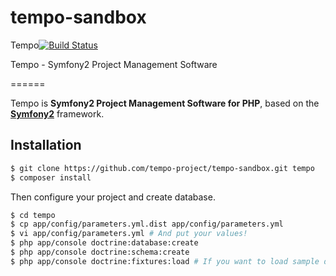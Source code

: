 tempo-sandbox
=============

Tempo[![Build Status](https://secure.travis-ci.org/tempo-project/tempo.png?branch=master)](http://travis-ci.org/tempo-project/tempo)

Tempo - Symfony2 Project Management Software

======

Tempo is **Symfony2 Project Management Software for PHP**, based on the [**Symfony2**](http://symfony.com) framework.

Installation
------------

``` bash
$ git clone https://github.com/tempo-project/tempo-sandbox.git tempo
$ composer install
```

Then configure your project and create database.

``` bash
$ cd tempo
$ cp app/config/parameters.yml.dist app/config/parameters.yml
$ vi app/config/parameters.yml # And put your values!
$ php app/console doctrine:database:create
$ php app/console doctrine:schema:create
$ php app/console doctrine:fixtures:load # If you want to load sample data.
```